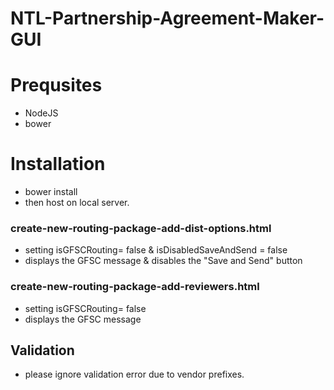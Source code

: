 # NTL-Partnership-Agreement-Maker-GUI

# Prequsites
 - NodeJS
 - bower

# Installation
 - bower install
 - then host on local server.

### create-new-routing-package-add-dist-options.html  
  - setting  isGFSCRouting= false & isDisabledSaveAndSend = false
  - displays the GFSC message & disables the "Save and Send" button

### create-new-routing-package-add-reviewers.html  
 - setting  isGFSCRouting= false
 - displays the GFSC message

 ## Validation
 - please ignore validation error due to vendor prefixes.
